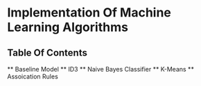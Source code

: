 # Implementation Of Machine Learning Algorithms
## Table Of Contents

** Baseline Model
** ID3
** Naive Bayes Classifier
** K-Means
** Assoication Rules
